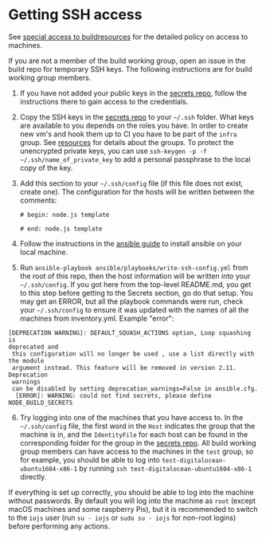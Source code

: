# Getting SSH access

See [special access to buildresources](./process/special_access_to_build_resources.md)
for the detailed policy on access to machines.

If you are not a member of the build working group, open an issue in
the build repo for temporary SSH keys. The following instructions are
for build working group members.

1. If you have not added your public keys in the [secrets repo][],
   follow the instructions there to gain access to the credentials.
2. Copy the SSH keys in the [secrets repo][] to your `~/.ssh` folder. What keys
   are available to you depends on the roles you have. In order to create new
   vm's and hook them up to CI you have to be part of the `infra` group.
   See [resources](./resources.md) for details about the groups.
   To protect the unencrypted private keys, you can use
   `ssh-keygen -p -f ~/.ssh/name_of_private_key` to add a personal passphrase to
   the local copy of the key.
3. Add this section to your `~/.ssh/config` file (if this file does not exist,
   create one). The configuration for the hosts will be written between the
   comments:

    ```
    # begin: node.js template

    # end: node.js template
    ```
4. Follow the instructions in the [ansible guide](../ansible/README.md) to
   install ansible on your local machine.
5. Run `ansible-playbook ansible/playbooks/write-ssh-config.yml` from the root of this repo, 
   then the host information will be
   written into your `~/.ssh/config`.  If you got here from the top-level
   README.md, you get to this step before getting to the Secrets section, go
   do that setup. You may get an ERROR, but all the playbook commands  were run,
   check your `~/.ssh/config` to ensure it was updated with the names of all
   the machines from inventory.yml. Example "error":
```
[DEPRECATION WARNING]: DEFAULT_SQUASH_ACTIONS option, Loop squashing is
deprecated and
 this configuration will no longer be used , use a list directly with the module
 argument instead. This feature will be removed in version 2.11. Deprecation
 warnings
 can be disabled by setting deprecation_warnings=False in ansible.cfg.
  [ERROR]: WARNING: could not find secrets, please define NODE_BUILD_SECRETS
```
6. Try logging into one of the machines that you have access to. In the
   `~/.ssh/config` file, the first word in the `Host` indicates the group
   that the machine is in, and the `IdentityFile` for each host can be
   found in the corresponding folder for the group in the [secrets repo][].
   All build working group members can have access to the machines in the
   `test` group, so for example, you should be able to log into
   `test-digitalocean-ubuntu1604-x86-1` by running
   `ssh test-digitalocean-ubuntu1604-x86-1` directly.

If everything is set up correctly, you should be able to log into
the machine without passwords. By default you will log into the machine
as `root` (except macOS machines and some raspberry Pis),
but it is recommended to switch to the `iojs` user (run `su - iojs` or
`sudo su - iojs` for non-root logins) before performing any actions.

[secrets repo]: https://github.com/nodejs-private/secrets
